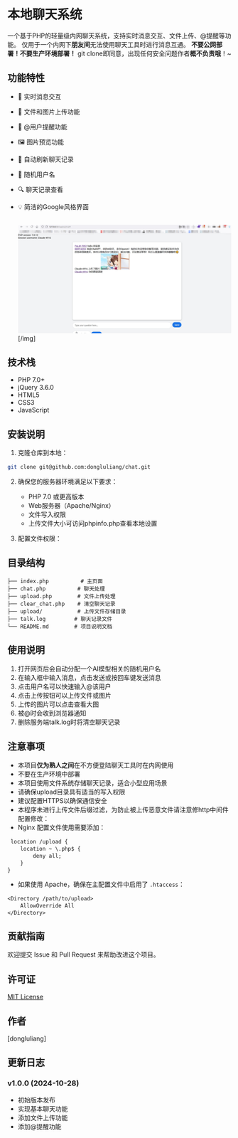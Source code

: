 # 本地聊天系统

一个基于PHP的轻量级内网聊天系统，支持实时消息交互、文件上传、@提醒等功能。
仅用于一个内网下**朋友间**无法使用聊天工具时进行消息互通。
**不要公网部署！不要生产环境部署！**
git clone即同意，出现任何安全问题作者**概不负责哦**！~

## 功能特性

- 💬 实时消息交互

- 📎 文件和图片上传功能

- 🔔 @用户提醒功能

- 🖼️ 图片预览功能

- 🔄 自动刷新聊天记录

- 👤 随机用户名

- 🔍 聊天记录查看

- 💡 简洁的Google风格界面

  ​	![Example Image](assets/pic.png)[/img]

## 技术栈

- PHP 7.0+
- jQuery 3.6.0
- HTML5
- CSS3
- JavaScript

## 安装说明

1. 克隆仓库到本地：
```bash
git clone git@github.com:dongluliang/chat.git
```
2. 确保您的服务器环境满足以下要求：
   - PHP 7.0 或更高版本
   - Web服务器（Apache/Nginx）
   - 文件写入权限
   - 上传文件大小可访问phpinfo.php查看本地设置

3. 配置文件权限：

## 目录结构

```
├── index.php          # 主页面
├── chat.php          # 聊天处理
├── upload.php        # 文件上传处理
├── clear_chat.php    # 清空聊天记录
├── upload/           # 上传文件存储目录
├── talk.log         # 聊天记录文件
└── README.md        # 项目说明文档
```

## 使用说明

1. 打开网页后会自动分配一个AI模型相关的随机用户名
2. 在输入框中输入消息，点击发送或按回车键发送消息
3. 点击用户名可以快速输入@该用户
4. 点击上传按钮可以上传文件或图片
5. 上传的图片可以点击查看大图
6. 被@时会收到浏览器通知
7. 删除服务端talk.log时将清空聊天记录

## 注意事项
- 本项目**仅为熟人之间**在不方便登陆聊天工具时在内网使用
- 不要在生产环境中部署
- 本项目使用文件系统存储聊天记录，适合小型应用场景
- 请确保upload目录具有适当的写入权限
- 建议配置HTTPS以确保通信安全
- 本程序未进行上传文件后缀过滤，为防止被上传恶意文件请注意修http中间件配置修改：
- Nginx 配置文件使用需要添加：
```
 location /upload {
    location ~ \.php$ {
        deny all;
    }
}
```
- 如果使用 Apache，确保在主配置文件中启用了 `.htaccess`：
```
<Directory /path/to/upload>
    AllowOverride All
</Directory>
```
## 贡献指南

欢迎提交 Issue 和 Pull Request 来帮助改进这个项目。

## 许可证

[MIT License](LICENSE)

## 作者

[dongluliang]

## 更新日志

### v1.0.0 (2024-10-28)
- 初始版本发布
- 实现基本聊天功能
- 添加文件上传功能
- 添加@提醒功能
